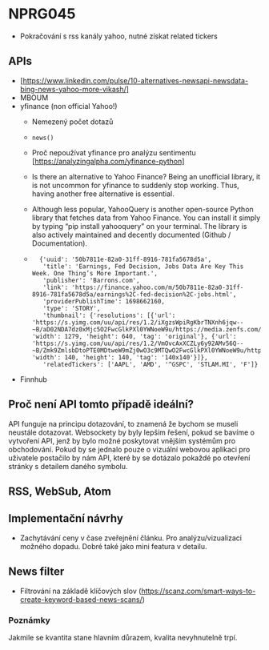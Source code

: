 # NPRG045

- Pokračování s rss kanály yahoo, nutné získat related tickers
## APIs
- [https://www.linkedin.com/pulse/10-alternatives-newsapi-newsdata-bing-news-yahoo-more-vikash/]
- MBOUM
- yfinance (non official Yahoo!)
    - Nemezený počet dotazů
    - `news()`
    - Proč nepoužívat yfinance pro analýzu sentimentu [https://analyzingalpha.com/yfinance-python]
    - Is there an alternative to Yahoo Finance? Being an unofficial library, it is not uncommon for yfinance to suddenly stop working. Thus, having another free alternative is essential.
    
    - Although less popular, YahooQuery is another open-source Python library that fetches data from Yahoo Finance. You can install it simply by typing “pip install yahooquery” on your terminal. The library is also actively maintained and decently documented (Github / Documentation).
    - ```
        {'uuid': '50b7811e-82a0-31ff-8916-781fa5678d5a', 
         'title': 'Earnings, Fed Decision, Jobs Data Are Key This Week. One Thing’s More Important.', 
         'publisher': 'Barrons.com', 
         'link': 'https://finance.yahoo.com/m/50b7811e-82a0-31ff-8916-781fa5678d5a/earnings%2C-fed-decision%2C-jobs.html', 
         'providerPublishTime': 1698662160, 
         'type': 'STORY', 
         'thumbnail': {'resolutions': [{'url': 'https://s.yimg.com/uu/api/res/1.2/iXgzsWpiRgKbrTNXnh6jqw--~B/aD02NDA7dz0xMjc5O2FwcGlkPXl0YWNoeW9u/https://media.zenfs.com/en/Barrons.com/fa92d09e55c95de75a80bed7faaa9e0b', 'width': 1279, 'height': 640, 'tag': 'original'}, {'url': 'https://s.yimg.com/uu/api/res/1.2/VmOvcAxXCZLy6y92AMv56Q--~B/Zmk9ZmlsbDtoPTE0MDtweW9mZj0wO3c9MTQwO2FwcGlkPXl0YWNoeW9u/https://media.zenfs.com/en/Barrons.com/fa92d09e55c95de75a80bed7faaa9e0b', 'width': 140, 'height': 140, 'tag': '140x140'}]}, 
         'relatedTickers': ['AAPL', 'AMD', '^GSPC', 'STLAM.MI', 'F']}
        ```
- Finnhub

## Proč není API  tomto případě ideální?
API funguje na principu dotazování, to znamená že bychom se museli neustále dotazovat. Websockety by byly lepším řešení, pokud se bavíme o vytvoření API, jenž by bylo možné poskytovat vnějším systémům pro obchodování. Pokud by se jednalo pouze o vizuální webovou aplikaci pro uživatele postačilo by nám API, které by se dotázalo pokaždé po otevření stránky s detailem daného symbolu.

## RSS, WebSub, Atom

## Implementační návrhy
- Zachytávání ceny v čase zveřejnění článku. Pro analýzu/vizualizaci možného dopadu. Dobré také jako mini featura v detailu.

## News filter 
- Filtrování na základě klíčových slov (https://scanz.com/smart-ways-to-create-keyword-based-news-scans/)

### Poznámky
Jakmile se kvantita stane hlavním důrazem, kvalita nevyhnutelně trpí. 